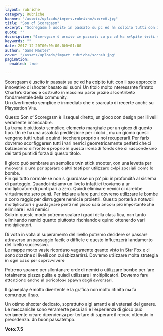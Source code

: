 ```yaml
---
layout: rubriche
category: Rubriche
banner: "/assets/uploads/import.rubriche/score0.jpg"
title: "Son of Scoregasm"
excerpt: "Scoregasm è uscito in passato su pc ed ha colpito tutti con il suo approccio innovativo di shooter basato sui suoni. Un titolo molto interessante firmato Charlie’s Games e costruito in massima parte grazie al contributo fondamentale della community. Un divertimento semplice e immediato che è sbarcato di recente anche su Playstation Vita. Questo Son [&hellip"
quote: ""
description: "Scoregasm è uscito in passato su pc ed ha colpito tutti con il suo approccio innovativo di shooter basato sui suoni. Un titolo molto interessante firmato Charlie’s Games e costruito in massima parte grazie al contributo fondamentale della community. Un divertimento semplice e immediato che è sbarcato di recente anche su Playstation Vita. Questo Son [&hellip"
keywords: ""
date: 2017-12-20T00:00:00.000+01:00
author: "Game Master"
cover: "/assets/uploads/import.rubriche/score0.jpg"
pagination:
  enabled: true

---
```


Scoregasm è uscito in passato su pc ed ha colpito tutti con il suo approccio innovativo di shooter basato sui suoni. Un titolo molto interessante firmato Charlie’s Games e costruito in massima parte grazie al contributo fondamentale della community.  
Un divertimento semplice e immediato che è sbarcato di recente anche su Playstation Vita.

Questo Son of Scoregasm è il sequel diretto, un gioco con design per i livelli veramente impeccabile.  
La trama è piuttosto semplice, elemento marginale per un gioco di questo tipo. Un re ha una assoluta predilezione per i dolci , ma un giorno questi vengono tutti rubati e quindi toccherà proprio a noi recuperarli. Per farlo dovremo sconfiggerem tutti i vari nemici geometricamente perfetti che ci balzeranno di fronte e proprio in questa ironia di fondo che si nasconde uno dei tanti punti di forza di questo titolo.

Il gioco può sembrare un semplice twin stick shooter, con una levetta per muoversi e una per sparare e altri tasti per utilizzare colpi speciali come le bombe.  
Fin qui tutto normale se non si guardasse un po’ più in profondità al sistema di punteggio. Quando iniziamo un livello infatti ci troviamo a un moltiplicatore di punti pari a zero. Quindi eliminare nemici ci darebbe virtualmente zero punti. Per iniziare a fare punti dovremo utilizzare le bombe a corto raggio per distruggere nemici e proiettili. Questo porterà a notevoli moltiplicatori e guadagnare punti nel gioco sarà ancora più importante che eliminare i vari nemici.  
Solo in questo modo potremo scalare i gradi della classifica, non tanto eliminando nemici quanto piuttosto rischiando e quindi ottenendo vari moltiplicatori.

Di volta in volta al superamento del livello potremo decidere se passare attraverso un passaggio facile o difficile e questo influenzerà l’andamento del livello successivo.  
Le mappe molto vaste ricordano vagamente quanto visto in Star Fox e ci sono dozzine di livelli con cui sbizzarrirsi. Dovremo utilizzare molta strategia in ogni caso per sopravvivere.

Potremo sparare per allontanare orde di nemici o utilizzare bombe per fare totalmente piazza pulita e quindi utilizzare i moltiplicatori. Dovremo fare attenzione anche al pericoloso spawn degli avversari.

Il gameplay è molto divertente e la grafica non molto rifinita ma fa comunque il suo.

Un ottimo shooter dedicato, soprattutto algi amanti e ai veterani del genere. Le meccaniche sono veramente peculiari e l’esperienza di gioco può seriamente creare dipendenza per tentare di superare il record ottenuto in precedenza. Un buon passatempo.

**Voto: 7.5**